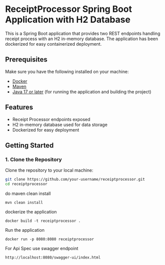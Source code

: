 # ReceiptProcessor Spring Boot Application with H2 Database

This is a Spring Boot application that provides two REST endpoints handling receipt process with an H2 in-memory database. The application has been dockerized for easy containerized deployment.

## Prerequisites

Make sure you have the following installed on your machine:

- [Docker](https://www.docker.com/products/docker-desktop)
- [Maven](https://maven.apache.org/install.html)
- [Java 17 or later](https://adoptopenjdk.net/) (for running the application and building the project)

## Features

- Receipt Processor endpoints exposed
- H2 in-memory database used for data storage
- Dockerized for easy deployment

## Getting Started

### 1. Clone the Repository

Clone the repository to your local machine:

```bash
git clone https://github.com/your-username/receiptprocessor.git
cd receiptprocessor
```
do maven clean install
```
mvn clean install
```

dockerize the application
```
docker build -t receiptprocessor .
```
Run the application
```
docker run -p 8080:8080 receiptprocessor
```

For Api Spec use swagger endpoint

```
http://localhost:8080/swagger-ui/index.html
```


